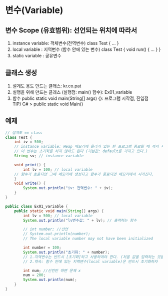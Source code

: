 # 변수(Variable)

## 변수 Scope (유효범위): 선언되는 위치에 따라서
1. instance variable: 객체변수(전역변수) class Test { ... }
2. local variable   : 지역변수 (함수 안에 있는 변수) class Test { void run() { ... } }
3. static variable  : 공유변수

## 클래스 생성
1. 설계도 용도 만드는 클래스: kr.co.pat
2. 실행을 위해 만드는 클래스 (실행점: main() 함수): Ex01_variable
3. 함수 public static void main(String[] args) {}: 프로그램 시작점, 진입점 <br>
TIP) C# > public static void Main()

## 예제
```java
// 설계도 == class
class Test {
	int iv = 500;
	// instance variable: Heap 메모리에 올라가 있는 한 프로그램 종료될 때 까지 사용 가능
	// 이 변수는 초기화를 하지 않아도 된다 (기본값: default를 가지고 있다.)
	String sv; // instance variable

	void print() {
		int lv = 100; // local variable
	// 함수가 호출되면 그때 메모리에 생성되고 함수가 종료되면 메모리에서 사라진다.
	}
	void write() {
		System.out.println("iv: 전역변수: " + iv);
	}
}
```
```java
public class Ex01_variable {
	public static void main(String[] args) {
		int lv = 500; // local variable
		System.out.println("lv변수값: " + lv); // 출력하는 함수

		// int number; //선언
		// System.out.println(number);
		// The local variable number may not have been initialized

		int number = 100;
		System.out.println("초기화: " + number);
		// 1.지역변수는 반드시 [초기화]하고 사용하여야 한다. (처음 값을 입력하는 것을 초기화)
		// 2.약속: 함수 안에 있는 지역변수(local variable)은 반드시 초기화하자

		int num; //선언만 하면 문제 x
		num = 200;
		System.out.println(num);
	}
}
```
